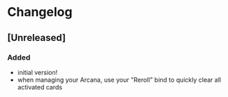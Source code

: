 # Changelog

## [Unreleased]

### Added

- initial version!
- when managing your Arcana, use your "Reroll" bind to quickly clear all activated cards
